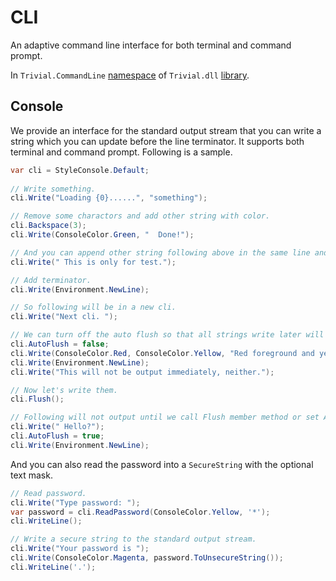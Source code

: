 # CLI

An adaptive command line interface for both terminal and command prompt.

In `Trivial.CommandLine` [namespace](../) of `Trivial.dll` [library](../../).

## Console

We provide an interface for the standard output stream that you can write a string which you can update before the line terminator.
It supports both terminal and command prompt.
Following is a sample.

```csharp
var cli = StyleConsole.Default;
    
// Write something.
cli.Write("Loading {0}......", "something");

// Remove some charactors and add other string with color.
cli.Backspace(3);
cli.Write(ConsoleColor.Green, "  Done!");

// And you can append other string following above in the same line and in the default color.
cli.Write(" This is only for test.");

// Add terminator.
cli.Write(Environment.NewLine);

// So following will be in a new cli.
cli.Write("Next cli. ");

// We can turn off the auto flush so that all strings write later will be in an output queue.
cli.AutoFlush = false;
cli.Write(ConsoleColor.Red, ConsoleColor.Yellow, "Red foreground and yellow background");
cli.Write(Environment.NewLine);
cli.Write("This will not be output immediately, neither.");

// Now let's write them.
cli.Flush();

// Following will not output until we call Flush member method or set AutoFlush property as true.
cli.Write(" Hello?");
cli.AutoFlush = true;
cli.Write(Environment.NewLine);
```

And you can also read the password into a `SecureString` with the optional text mask.

```csharp
// Read password.
cli.Write("Type password: ");
var password = cli.ReadPassword(ConsoleColor.Yellow, '*');
cli.WriteLine();

// Write a secure string to the standard output stream.
cli.Write("Your password is ");
cli.Write(ConsoleColor.Magenta, password.ToUnsecureString());
cli.WriteLine('.');
```
